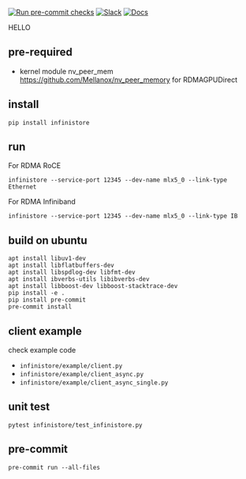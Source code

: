 [![Run pre-commit checks](https://github.com/bd-iaas-us/infiniStore/actions/workflows/pre-commit.yml/badge.svg)](https://github.com/bd-iaas-us/infiniStore/actions/workflows/pre-commit.yml)
[![Slack](https://img.shields.io/badge/Slack-Join%20Us-blue?logo=slack)](https://vllm-dev.slack.com/archives/C07VCUQLE1F)
[![Docs](https://img.shields.io/badge/docs-available-brightgreen)](https://bd-iaas-us.github.io/InfiniStore/)

HELLO

## pre-required

* kernel module nv_peer_mem https://github.com/Mellanox/nv_peer_memory for RDMAGPUDirect

## install

```
pip install infinistore
```

## run

For RDMA RoCE

```
infinistore --service-port 12345 --dev-name mlx5_0 --link-type Ethernet
```

For RDMA Infiniband

```
infinistore --service-port 12345 --dev-name mlx5_0 --link-type IB
```

## build on ubuntu

```
apt install libuv1-dev
apt install libflatbuffers-dev
apt install libspdlog-dev libfmt-dev
apt install ibverbs-utils libibverbs-dev
apt install libboost-dev libboost-stacktrace-dev
pip install -e .
pip install pre-commit
pre-commit install
```
## client example

check example code

* ```infinistore/example/client.py```
* ```infinistore/example/client_async.py```
* ```infinistore/example/client_async_single.py```


## unit test

```
pytest infinistore/test_infinistore.py
```

## pre-commit

```
pre-commit run --all-files
```

